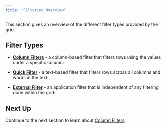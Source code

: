 ```yaml
---
title: "Filtering Overview"
---
```


This section gives an overview of the different filter types provided by the grid.

## Filter Types

- **[Column Filters](/filtering/)** - a column-based filter that filters rows using the values under a specific column:

<image-caption src="filtering-overview/resources/column-filters.png" alt="Text Filter" width="50rem"></image-caption>

- **[Quick Filter](/filter-quick/)** - a text-based filter that filters rows across all columns and words in the text:

<image-caption src="filtering-overview/resources/quick-filter.png" alt="Text Filter" width="50rem"></image-caption>

- **[External Filter](/filter-external/)** - an application filter that is independent of any filtering done within the grid:

<image-caption src="filtering-overview/resources/external-filter.png" alt="Text Filter" width="50rem"></image-caption>

## Next Up

Continue to the next section to learn about [Column Filters](/filtering/).